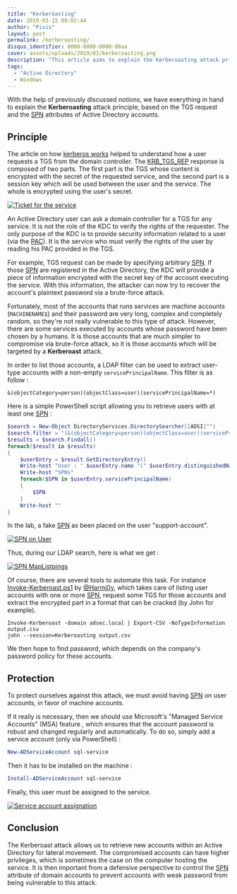 ```yaml
---
title: "Kerberoasting"
date: 2019-03-15 08:02:44
author: "Pixis"
layout: post
permalink: /kerberoasting/
disqus_identifier: 0000-0000-0000-00aa
cover: assets/uploads/2019/02/kerberoasting.png
description: "This article aims to explain the Kerberoasting attack principle, based on the TGS request and the SPN attributes of Active Directory accounts."
tags:
  - "Active Directory"
  - Windows
---
```


With the help of previously discussed notions, we have everything in hand to explain the **Kerberoasting** attack principle, based on the TGS request and the [SPN](/service-principal-name-spn) attributes of Active Directory accounts.

<!--more-->

## Principle

The article on how [kerberos works](/kerberos) helped to understand how a user requests a TGS from the domain controller. The [KRB_TGS_REP](/kerberos/#krb_tgs_rep) response is composed of two parts. The first part is the TGS whose content is encrypted with the secret of the requested service, and the second part is a session key which will be used between the user and the service. The whole is encrypted using the user's secret.

[![Ticket for the service](/assets/uploads/2018/05/tgsrep.png)](/assets/uploads/2018/05/tgsrep.png)

An Active Directory user can ask a domain controller for a TGS for any service. It is not the role of the KDC to verify the rights of the requester. The only purpose of the KDC is to provide security information related to a user (via the [PAC](/kerberos-silver-golden-tickets/#pac)). It is the service who must verify the rights of the user by reading his PAC provided in the TGS.

For example, TGS request can be made by specifying arbitrary [SPN](/service-principal-name-spn). If those [SPN](/service-principal-name-spn) are registered in the Active Directory, the KDC will provide a piece of information encrypted with the secret key of the account executing the service. With this information, the attacker can now try to recover the account's plaintext password via a brute-force attack.

Fortunately, most of the accounts that runs services are machine accounts (`MACHINENAME$`) and their password are very long, complex and completely random, so they're not really vulnerable to this type of attack. However, there are some services executed by accounts whose password have been chosen by a humans. It is those accounts that are much simpler to compromise via brute-force attack, so it is those accounts which will be targeted by a **Kerberoast** attack.

In order to list those accounts, a LDAP filter can be used to extract user-type accounts with a non-empty `servicePrincipalName`. This filter is as follow :

```
&(objectCategory=person)(objectClass=user)(servicePrincipalName=*)
```

Here is a simple PowerShell script allowing you to retrieve users with at least one [SPN](/service-principal-name-spn) :

```powershell
$search = New-Object DirectoryServices.DirectorySearcher([ADSI]"")
$search.filter = "(&(objectCategory=person)(objectClass=user)(servicePrincipalName=*))"
$results = $search.Findall()
foreach($result in $results)
{
	$userEntry = $result.GetDirectoryEntry()
	Write-host "User : " $userEntry.name "(" $userEntry.distinguishedName ")"
	Write-host "SPNs"        
	foreach($SPN in $userEntry.servicePrincipalName)
	{
		$SPN       
	}
	Write-host ""
}
```

In the lab, a fake [SPN](/service-principal-name-spn) as been placed on the user "support-account".

[![SPN on User](/assets/uploads/2019/03/SPNOnUser.png)](/assets/uploads/2019/03/SPNOnUser.png)

Thus, during our LDAP search, here is what we get :

[![SPN MapListpings](/assets/uploads/2019/03/SPNListUsersPowershell.png)](/assets/uploads/2019/03/SPNListUsersPowershell.png)

Of course, there are several tools to automate this task. For instance [Invoke-Kerberoast.ps1](https://github.com/EmpireProject/Empire/blob/master/data/module_source/credentials/Invoke-Kerberoast.ps1) by [@Harmj0y](https://twitter.com/harmj0y), which takes care of listing user accounts with one or more [SPN](/service-principal-name-spn), request some TGS for those accounts and extract the encrypted part in a format that can be cracked (by John for example).

```
Invoke-Kerberoast -domain adsec.local | Export-CSV -NoTypeInformation output.csv
john --session=Kerberoasting output.csv
```

We then hope to find password, which depends on the company's password policy for these accounts.

## Protection

To protect ourselves against this attack, we must avoid having [SPN](/service-principal-name-spn) on user accounts, in favor of machine accounts.

If it really is necessary, then we should use Microsoft's "Managed Service Accounts" (MSA) feature , which ensures that the account password is robust and changed regularly and automatically. To do so, simply add a service account (only via PowerShell) :

```powershell
New-ADServiceAccount sql-service
```

Then it has to be installed on the machine :

```powershell
Install-ADServiceAccount sql-service
```

Finally, this user must be assigned to the service.

[![Service account assignation](/assets/uploads/2019/02/set-account-service.png)](/assets/uploads/2019/02/set-account-service.png)

## Conclusion

The Kerberoast attack allows us to retrieve new accounts within an Active Directory for lateral movement. The compromised accounts can have higher privileges, which is sometimes the case on the computer hosting the service. It is then important from a defensive perspective to control the [SPN](/service-principal-name-spn) attribute of domain accounts to prevent accounts with weak password from being vulnerable to this attack.

